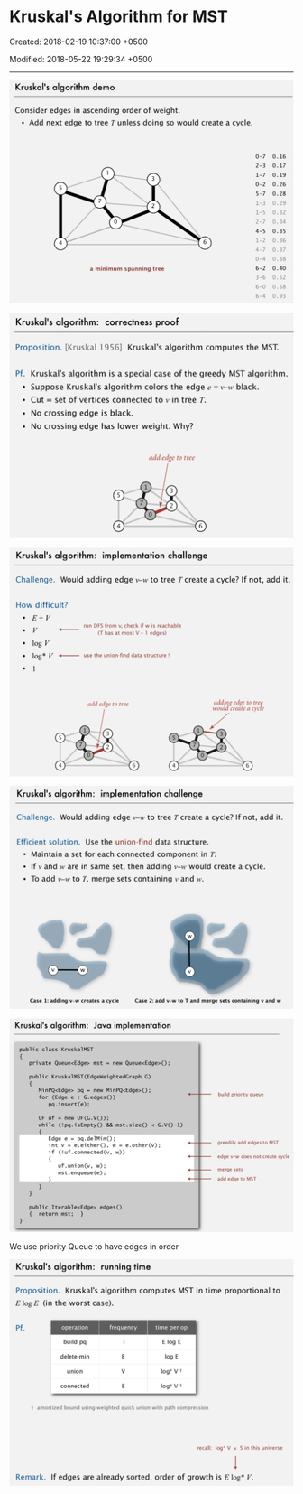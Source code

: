# Kruskal's Algorithm for MST

Created: 2018-02-19 10:37:00 +0500

Modified: 2018-05-22 19:29:34 +0500

---

![image](media/Kruskal's-Algorithm-for-MST-image1.png)

![image](media/Kruskal's-Algorithm-for-MST-image2.png)

![image](media/Kruskal's-Algorithm-for-MST-image3.png)

![image](media/Kruskal's-Algorithm-for-MST-image4.png)

![image](media/Kruskal's-Algorithm-for-MST-image5.png)

We use priority Queue to have edges in order

![image](media/Kruskal's-Algorithm-for-MST-image6.png)
